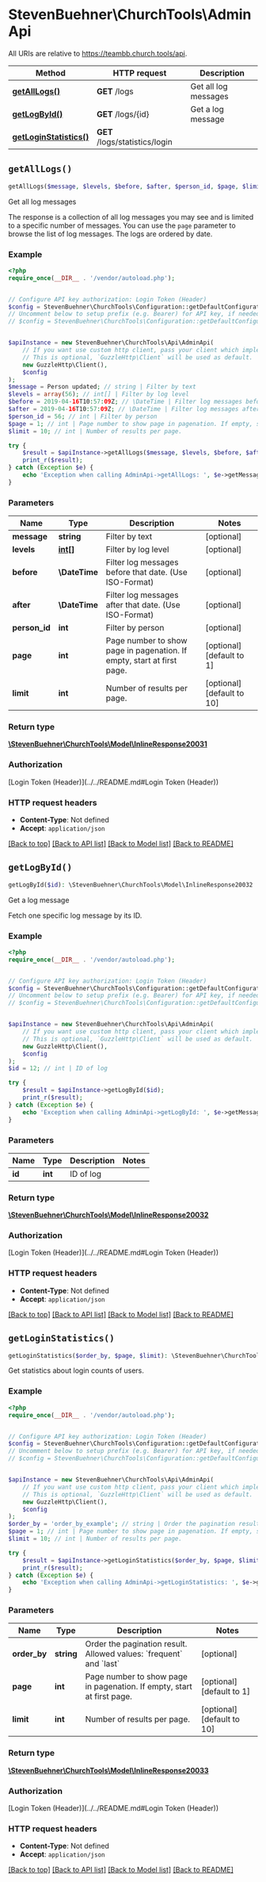 # StevenBuehner\ChurchTools\AdminApi

All URIs are relative to https://teambb.church.tools/api.

Method | HTTP request | Description
------------- | ------------- | -------------
[**getAllLogs()**](AdminApi.md#getAllLogs) | **GET** /logs | Get all log messages
[**getLogById()**](AdminApi.md#getLogById) | **GET** /logs/{id} | Get a log message
[**getLoginStatistics()**](AdminApi.md#getLoginStatistics) | **GET** /logs/statistics/login | 


## `getAllLogs()`

```php
getAllLogs($message, $levels, $before, $after, $person_id, $page, $limit): \StevenBuehner\ChurchTools\Model\InlineResponse20031
```

Get all log messages

The response is a collection of all log messages you may see and is limited to a specific number of messages. You can use the `page` parameter to browse the list of log messages. The logs are ordered by date.

### Example

```php
<?php
require_once(__DIR__ . '/vendor/autoload.php');


// Configure API key authorization: Login Token (Header)
$config = StevenBuehner\ChurchTools\Configuration::getDefaultConfiguration()->setApiKey('Authorization', 'YOUR_API_KEY');
// Uncomment below to setup prefix (e.g. Bearer) for API key, if needed
// $config = StevenBuehner\ChurchTools\Configuration::getDefaultConfiguration()->setApiKeyPrefix('Authorization', 'Bearer');


$apiInstance = new StevenBuehner\ChurchTools\Api\AdminApi(
    // If you want use custom http client, pass your client which implements `GuzzleHttp\ClientInterface`.
    // This is optional, `GuzzleHttp\Client` will be used as default.
    new GuzzleHttp\Client(),
    $config
);
$message = Person updated; // string | Filter by text
$levels = array(56); // int[] | Filter by log level
$before = 2019-04-16T10:57:09Z; // \DateTime | Filter log messages before that date. (Use ISO-Format)
$after = 2019-04-16T10:57:09Z; // \DateTime | Filter log messages after that date. (Use ISO-Format)
$person_id = 56; // int | Filter by person
$page = 1; // int | Page number to show page in pagenation. If empty, start at first page.
$limit = 10; // int | Number of results per page.

try {
    $result = $apiInstance->getAllLogs($message, $levels, $before, $after, $person_id, $page, $limit);
    print_r($result);
} catch (Exception $e) {
    echo 'Exception when calling AdminApi->getAllLogs: ', $e->getMessage(), PHP_EOL;
}
```

### Parameters

Name | Type | Description  | Notes
------------- | ------------- | ------------- | -------------
 **message** | **string**| Filter by text | [optional]
 **levels** | [**int[]**](../Model/int.md)| Filter by log level | [optional]
 **before** | **\DateTime**| Filter log messages before that date. (Use ISO-Format) | [optional]
 **after** | **\DateTime**| Filter log messages after that date. (Use ISO-Format) | [optional]
 **person_id** | **int**| Filter by person | [optional]
 **page** | **int**| Page number to show page in pagenation. If empty, start at first page. | [optional] [default to 1]
 **limit** | **int**| Number of results per page. | [optional] [default to 10]

### Return type

[**\StevenBuehner\ChurchTools\Model\InlineResponse20031**](../Model/InlineResponse20031.md)

### Authorization

[Login Token (Header)](../../README.md#Login Token (Header))

### HTTP request headers

- **Content-Type**: Not defined
- **Accept**: `application/json`

[[Back to top]](#) [[Back to API list]](../../README.md#endpoints)
[[Back to Model list]](../../README.md#models)
[[Back to README]](../../README.md)

## `getLogById()`

```php
getLogById($id): \StevenBuehner\ChurchTools\Model\InlineResponse20032
```

Get a log message

Fetch one specific log message by its ID.

### Example

```php
<?php
require_once(__DIR__ . '/vendor/autoload.php');


// Configure API key authorization: Login Token (Header)
$config = StevenBuehner\ChurchTools\Configuration::getDefaultConfiguration()->setApiKey('Authorization', 'YOUR_API_KEY');
// Uncomment below to setup prefix (e.g. Bearer) for API key, if needed
// $config = StevenBuehner\ChurchTools\Configuration::getDefaultConfiguration()->setApiKeyPrefix('Authorization', 'Bearer');


$apiInstance = new StevenBuehner\ChurchTools\Api\AdminApi(
    // If you want use custom http client, pass your client which implements `GuzzleHttp\ClientInterface`.
    // This is optional, `GuzzleHttp\Client` will be used as default.
    new GuzzleHttp\Client(),
    $config
);
$id = 12; // int | ID of log

try {
    $result = $apiInstance->getLogById($id);
    print_r($result);
} catch (Exception $e) {
    echo 'Exception when calling AdminApi->getLogById: ', $e->getMessage(), PHP_EOL;
}
```

### Parameters

Name | Type | Description  | Notes
------------- | ------------- | ------------- | -------------
 **id** | **int**| ID of log |

### Return type

[**\StevenBuehner\ChurchTools\Model\InlineResponse20032**](../Model/InlineResponse20032.md)

### Authorization

[Login Token (Header)](../../README.md#Login Token (Header))

### HTTP request headers

- **Content-Type**: Not defined
- **Accept**: `application/json`

[[Back to top]](#) [[Back to API list]](../../README.md#endpoints)
[[Back to Model list]](../../README.md#models)
[[Back to README]](../../README.md)

## `getLoginStatistics()`

```php
getLoginStatistics($order_by, $page, $limit): \StevenBuehner\ChurchTools\Model\InlineResponse20033
```



Get statistics about login counts of users.

### Example

```php
<?php
require_once(__DIR__ . '/vendor/autoload.php');


// Configure API key authorization: Login Token (Header)
$config = StevenBuehner\ChurchTools\Configuration::getDefaultConfiguration()->setApiKey('Authorization', 'YOUR_API_KEY');
// Uncomment below to setup prefix (e.g. Bearer) for API key, if needed
// $config = StevenBuehner\ChurchTools\Configuration::getDefaultConfiguration()->setApiKeyPrefix('Authorization', 'Bearer');


$apiInstance = new StevenBuehner\ChurchTools\Api\AdminApi(
    // If you want use custom http client, pass your client which implements `GuzzleHttp\ClientInterface`.
    // This is optional, `GuzzleHttp\Client` will be used as default.
    new GuzzleHttp\Client(),
    $config
);
$order_by = 'order_by_example'; // string | Order the pagination result. Allowed values: `frequent` and `last`
$page = 1; // int | Page number to show page in pagenation. If empty, start at first page.
$limit = 10; // int | Number of results per page.

try {
    $result = $apiInstance->getLoginStatistics($order_by, $page, $limit);
    print_r($result);
} catch (Exception $e) {
    echo 'Exception when calling AdminApi->getLoginStatistics: ', $e->getMessage(), PHP_EOL;
}
```

### Parameters

Name | Type | Description  | Notes
------------- | ------------- | ------------- | -------------
 **order_by** | **string**| Order the pagination result. Allowed values: &#x60;frequent&#x60; and &#x60;last&#x60; | [optional]
 **page** | **int**| Page number to show page in pagenation. If empty, start at first page. | [optional] [default to 1]
 **limit** | **int**| Number of results per page. | [optional] [default to 10]

### Return type

[**\StevenBuehner\ChurchTools\Model\InlineResponse20033**](../Model/InlineResponse20033.md)

### Authorization

[Login Token (Header)](../../README.md#Login Token (Header))

### HTTP request headers

- **Content-Type**: Not defined
- **Accept**: `application/json`

[[Back to top]](#) [[Back to API list]](../../README.md#endpoints)
[[Back to Model list]](../../README.md#models)
[[Back to README]](../../README.md)
